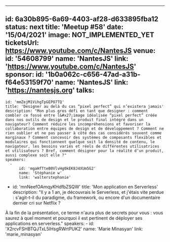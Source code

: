 ---
id: 6a30b895-6a69-4403-af28-d633895fba12
status: next
title: 'Meetup #58'
date: '15/04/2021'
image: NOT_IMPLEMENTED_YET
ticketsUrl: https://www.youtube.com/c/NantesJS
venue:
  id: '54608799'
  name: 'NantesJS'
  link: 'https://www.youtube.com/c/NantesJS'
sponsor:
    id: '1b0a062c-c656-47ad-a31b-f64e53159f70'
    name: 'NantesJS'
    link: 'https://nantesjs.org'
talks:
  -
    id: 'mmZejM1VihgTpGEPO7TQ'
    title: 'Designer au delà du cas “pixel perfect” qui n’existera jamais'
    description: "Mon plus gros défi en tant que designer : comment combler ce fossé entre l&#x27;image idéalisée “pixel perfect” créée dans nos outils de design et le produit final intégré dans un navigateur? Comment réduire les incompréhensions et favoriser la collaboration entre équipes de design et de développement ? Comment ne rien oublier et ne pas passer à côté des cas considérés souvent comme marginaux ? Comment concevoir des systèmes de composants flexibles et modulaires qui fonctionnent quelque soit la densité de contenu, le navigateur, les besoins variés et réels de différentes utilisatrices et utilisateurs ? Bref, comment désigner pour la réalité d’un produit, aussi complexe soit elle ?"
    speakers:
      -
          id: 'mgaHfTteB0VlvHg0kEK8J4XUm5G2'
          name: 'Stéphanie w'
          link: 'walterstephanie'
  -
    id: 'mnNeefOAmqyKHdfbZSQW'
    title: 'Mon application en Serverless'
    description: "Il y a 1 an, je découvrais le Serverless, et j&#x27;étais vite perdue : s&#x27;agit-t-il du paradigme, du framework, ou encore d&#x27;un documentaire dernier cri sur Netflix ?

À la fin de la présentation, ce terme n&#x27;aura plus de secrets pour vous : vous saurez à quel moment et pourquoi il est pertinent de déployer ses applications en serverless."
    speakers:
      -
          id: 'X2rcvFSHBTQJTxL5IHsgRWrtPUK2'
          name: 'Marie Minasyan'
          link: 'marie_minasyan'
